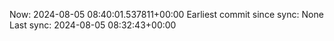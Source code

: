 Now: 2024-08-05 08:40:01.537811+00:00 Earliest commit since sync: None Last sync: 2024-08-05 08:32:43+00:00
